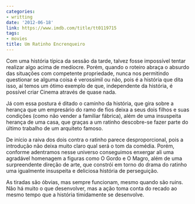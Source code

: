 ```yaml
---
categories:
- writting
date: '2012-06-18'
link: https://www.imdb.com/title/tt0119715
tags:
- movies
title: Um Ratinho Encrenqueiro
---
```


Com uma história típica da sessão da tarde, talvez fosse impossível tentar realizar algo acima de medíocre. Porém, quando o roteiro abraça o absurdo das situações com competente propriedade, nunca nos permitindo questionar se alguma coisa é verossímil ou não, pois é a história que dita isso, aí temos um ótimo exemplo de que, independente da história, é possível criar Cinema através de quase nada.

Já com essa postura é ditado o caminho da história, que gira sobre a herança que um empresário do ramo de fios deixa a seus dois filhos e suas condições (como não vender a familiar fábrica), além de uma insuspeita herança de uma casa, que graças a um ratinho descobre-se fazer parte do último trabalho de um arquiteto famoso.

De início a raiva dos dois contra o ratinho parece desproporcional, pois a introdução não deixa muito claro qual será o tom da comédia. Porém, conforme adentramos nesse universo conseguimos enxergar ali uma agradável homenagem a figuras como O Gordo e O Magro, além de uma surpreendente direção de arte, que constrói em torno do drama do ratinho uma igualmente insuspeita e deliciosa história de perseguição.

As tiradas são óbvias, mas sempre funcionam, mesmo quando são ruins. Não há muito o que desenvolver, mas a ação toma conta do recado ao mesmo tempo que a história timidamente se desenvolve.

